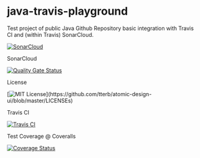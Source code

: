 # java-travis-playground
 
Test project of public Java Github Repository basic integration with Travis CI and (within Travis) SonarCloud.

[![SonarCloud](https://sonarcloud.io/images/project_badges/sonarcloud-white.svg)](https://sonarcloud.io/dashboard?id=com.aldin.kiselica%3Ajava-travis-playground)

SonarCloud

[![Quality Gate Status](https://sonarcloud.io/api/project_badges/measure?project=com.aldin.kiselica%3Ajava-travis-playground&metric=alert_status)](https://sonarcloud.io/dashboard?id=com.aldin.kiselica%3Ajava-travis-playground)

License

[![MIT License](https://img.shields.io/apm/l/atomic-design-ui.svg?)](https://github.com/tterb/atomic-design-ui/blob/master/LICENSEs)


Travis CI

[![Travis CI](https://travis-ci.com/kiselica-aldin/java-travis-playground.svg?branch=main&status=passed)](https://travis-ci.com/github/kiselica-aldin/java-travis-playground)


Test Coverage @ Coveralls

[![Coverage Status](https://coveralls.io/repos/github/kiselica-aldin/java-travis-playground/badge.svg?branch=main)](https://coveralls.io/github/kiselica-aldin/java-travis-playground?branch=main)
